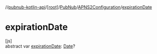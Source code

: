 //[pubnub-kotlin-api](../../../../index.md)/[[root]](../../index.md)/[PubNub](../index.md)/[APNS2Configuration](index.md)/[expirationDate](expiration-date.md)

# expirationDate

[js]\
abstract var [expirationDate](expiration-date.md): [Date](https://kotlinlang.org/api/latest/jvm/stdlib/kotlin.js/-date/index.html)?
